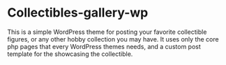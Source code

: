 # Collectibles-gallery-wp

This is a simple WordPress theme for posting your favorite collectible figures, or any other hobby collection you may have.
It uses only the core php pages that every WordPress themes needs, and a custom post template for the showcasing the collectible.
